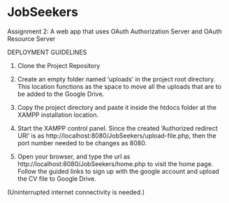 # JobSeekers
Assignment 2:  A web app that uses OAuth Authorization Server and  OAuth Resource Server


DEPLOYMENT GUIDELINES

1. Clone the Project Repository

2. Create an empty folder named ‘uploads’ in the project root directory. This location functions as the space to move all the uploads that are to be added to the Google   Drive.

2. Copy the project directory and paste it inside the htdocs folder at the XAMPP installation location.

3. Start the XAMPP control panel.
Since the created ‘Authorized redirect URI’ is as http://localhost:8080/JobSeekers/upload-file.php, then the port number needed to be changes as 8080.

4. Open your browser, and type the url as http://localhost:8080/JobSeekers/home.php to visit the home page. Follow the guided links to sign up with the google account and upload the CV file to Google Drive.

(Uninterrupted internet connectivity is needed.)
